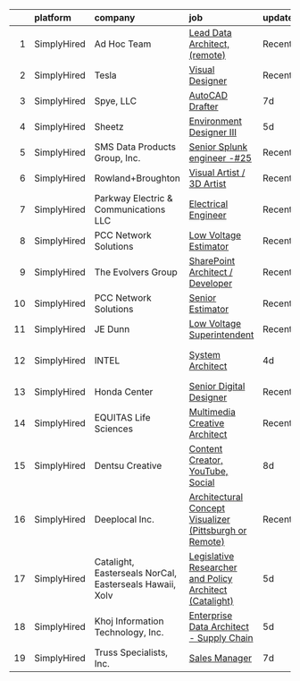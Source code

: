 

|    | platform    | company                                                 | job                                                                                                                                                                  | update_time   | location                 |
|---:|:------------|:--------------------------------------------------------|:---------------------------------------------------------------------------------------------------------------------------------------------------------------------|:--------------|:-------------------------|
|  1 | SimplyHired | Ad Hoc Team                                             | [Lead Data Architect, (remote)](https://www.simplyhired.com/job/BDcWK6GpLqbzEMjRA67jvDSRLo1z2nLk1o1dy_2HFXTFAoHN1BBFJw?q=visual+architect)                           | Recently      | Austin, TX +39 locations |
|  2 | SimplyHired | Tesla                                                   | [Visual Designer](https://www.simplyhired.com/job/8xa7SsHkWQizRBz7HRMgc0sut82wRjL2HB4GxCDCe5d307YkKcUF3g?q=visual+architect)                                         | Recently      | Hawthorne, CA            |
|  3 | SimplyHired | Spye, LLC                                               | [AutoCAD Drafter](https://www.simplyhired.com/job/vQGXXxUHqcc7vKZU9y5vDaprfExr_rxUCqUp4dtkbvssWkDmk4b7Vg?q=visual+architect)                                         | 7d            | Minneapolis, MN          |
|  4 | SimplyHired | Sheetz                                                  | [Environment Designer III](https://www.simplyhired.com/job/zITHYh51mQDt-6midSKrPVidVkncXopdnYBiuRT7MPpPVSouFHp8ow?q=visual+architect)                                | 5d            | Claysburg, PA            |
|  5 | SimplyHired | SMS Data Products Group, Inc.                           | [Senior Splunk engineer -#25](https://www.simplyhired.com/job/sx7NMuqms34xZNXpNhR7o_T_Zogn5d3TSFg5mvixF5C9hYK6Q9VJZA?q=visual+architect)                             | Recently      | Montgomery, AL           |
|  6 | SimplyHired | Rowland+Broughton                                       | [Visual Artist / 3D Artist](https://www.simplyhired.com/job/a6jc09FaT-WsTWRX4SZ9r250FnXzzVMgqyOB-q7qjxkVTn6ELeF_Pg?q=visual+architect)                               | Recently      | Denver, CO               |
|  7 | SimplyHired | Parkway Electric & Communications LLC                   | [Electrical Engineer](https://www.simplyhired.com/job/USKrkUPffAtlJQ8ie9ZRYx_3HZhBSMvg5QsoWenX0kv1iKFJrGvTnA?q=visual+architect)                                     | Recently      | Holland, MI              |
|  8 | SimplyHired | PCC Network Solutions                                   | [Low Voltage Estimator](https://www.simplyhired.com/job/VecnDd9c_NxDI3NQkjxV3cRJ9CbqlnQJWE-NrG_-yd3b1X9shZKABg?q=visual+architect)                                   | Recently      | Chatsworth, CA           |
|  9 | SimplyHired | The Evolvers Group                                      | [SharePoint Architect / Developer](https://www.simplyhired.com/job/nY9eWgMl6nXPpiZxLfFD3tqtvKQz2i-SkYRZxo6laHYu_T5oAXVYdw?q=visual+architect)                        | Recently      | Remote                   |
| 10 | SimplyHired | PCC Network Solutions                                   | [Senior Estimator](https://www.simplyhired.com/job/iiBJr25nqcFLn4ZCIBWBOeE0-niPlt-WSRhEzZMd_0usVHwHWxMY5Q?q=visual+architect)                                        | Recently      | Los Angeles, CA          |
| 11 | SimplyHired | JE Dunn                                                 | [Low Voltage Superintendent](https://www.simplyhired.com/job/LgoqHeHuh1YeedtzbhvyieQIoQ6c9u3NgZpPEWew9YK1K6h3eZlktg?q=visual+architect)                              | Recently      | Charlotte, NC            |
| 12 | SimplyHired | INTEL                                                   | [System Architect](https://www.simplyhired.com/job/BDo1_e6Yl-MOKK5Abo4dIK_jV_iRtl9v6kYbZcX1k6AyC82wCakRgQ?q=visual+architect)                                        | 4d            | Austin, TX +2 locations  |
| 13 | SimplyHired | Honda Center                                            | [Senior Digital Designer](https://www.simplyhired.com/job/sMONFAxt3U47KWbDxPIjUb6vRFAA6G26CzqYZELf9iFTc_MQ-G8ong?q=visual+architect)                                 | Recently      | California               |
| 14 | SimplyHired | EQUITAS Life Sciences                                   | [Multimedia Creative Architect](https://www.simplyhired.com/job/ichTX3k1Ejo7tX1GyCNQsvRJKJYEbv4IqWgcjyZm74n5FB1102LY-Q?q=visual+architect)                           | Recently      | Essex, VT                |
| 15 | SimplyHired | Dentsu Creative                                         | [Content Creator, YouTube, Social](https://www.simplyhired.com/job/OdmoVtnuZO7Dn0Fq3xcJmdfFQ983vh2Ux5OPqCqLode6ZUeSPi2NSg?q=visual+architect)                        | 8d            | Los Angeles, CA          |
| 16 | SimplyHired | Deeplocal Inc.                                          | [Architectural Concept Visualizer (Pittsburgh or Remote)](https://www.simplyhired.com/job/SWB3HAZT_15JhUfxDrZqTeM9niknD8HbJ0NuAptc3GZca9udF26K4g?q=visual+architect) | Recently      | Remote                   |
| 17 | SimplyHired | Catalight, Easterseals NorCal, Easterseals Hawaii, Xolv | [Legislative Researcher and Policy Architect (Catalight)](https://www.simplyhired.com/job/LtswD1F9gTg8547pmvEpylJaBEsGk1TWBYAIP6xffSpJrJWcpPhMIg?q=visual+architect) | 5d            | Remote                   |
| 18 | SimplyHired | Khoj Information Technology, Inc.                       | [Enterprise Data Architect - Supply Chain](https://www.simplyhired.com/job/ffCQr6IsNt4DogA_PDZeaKhC225yJzhJ04VbA14HrJAUIwLPQgM_hQ?q=visual+architect)                | 5d            | Remote                   |
| 19 | SimplyHired | Truss Specialists, Inc.                                 | [Sales Manager](https://www.simplyhired.com/job/VGXb12crtgX3v9zaaBLxKWScEw8uia32lgDVlYnuWfFGyxY7lOflqQ?q=visual+architect)                                           | 7d            | La Crescent, MN          |